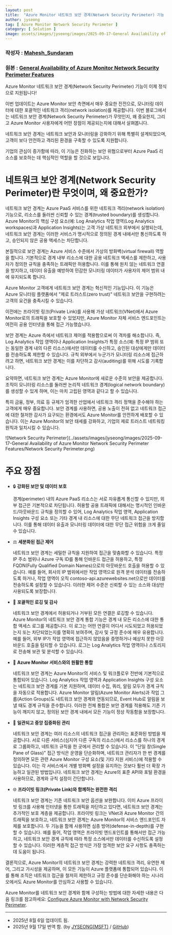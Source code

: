 ```yaml
---
layout: post
title:  "Azure Monitor 네트워크 보안 경계(Network Security Perimeter) 기능 정식 지원(General Availability) 발표"
author: jyseong
tag: [ Azure Monitor Network Security Perimeter ]
category: [ Solution ]
image: assets/images/jyseong/images/2025-09-17-General Availability of Azure Monitor Network Security Perimeter Features/azureservicegazuremonitornetworksecurityperimeterroups.jpg
---
```


### 작성자 : [Mahesh_Sundaram](https://techcommunity.microsoft.com/users/mahesh_sundaram/1392664)
### 원본 : [General Availability of Azure Monitor Network Security Perimeter Features](https://techcommunity.microsoft.com/blog/azureobservabilityblog/general-availability-of-azure-monitor-network-security-perimeter-features/4440307)


Azure Monitor 네트워크 보안 경계(Network Security Perimeter) 기능이 이제 정식으로 지원됩니다!

이번 업데이트는 Azure Monitor 보안 측면에서 매우 중요한 진전으로, 모니터링 데이터에 대한 포괄적인 네트워크 격리(network isolation)를 제공합니다.
이번 블로그에서는 네트워크 보안 경계(Network Security Perimeter)가 무엇인지, 왜 중요한지, 그리고 Azure Monitor 사용자에게 어떤 장점이 제공되는지에 대해서 살펴봅니다.

네트워크 보안 경계는 네트워크 보안과 모니터링을 강화하기 위해 특별히 설계되었으며, 고객이 보다 안전하고 격리된 환경을 구축할 수 있도록 지원합니다.

기업의 관심이 증가함에 따라, 이 기능은 진화하는 보안 위협으로부터 Azure PaaS 리소스를 보호하는 데 핵심적인 역할을 할 것으로 보입니다.

# 네트워크 보안 경계(Network Security Perimeter)란 무엇이며, 왜 중요한가?

네트워크 보안 경계는 Azure PaaS 서비스를 위한 네트워크 격리(network isolation) 기능으로, 리소스를 둘러싼 신뢰할 수 있는 경계(trusted boundary)를 생성합니다. Azure Monitor의 핵심 구성 요소(예: Log Analytics 작업 영역(Log Analytics workspaces)과 Application Insights)는 고객 가상 네트워크 외부에서 실행되는데, 네트워크 보안 경계는 이러한 서비스가 명시적으로 정의된 경계 내에서만 통신하도록 하고, 승인되지 않은 공용 액세스는 차단합니다.

본질적으로 보안 경계는 Azure 서비스 수준에서 가상의 방화벽(virtual firewall) 역할을 합니다. 기본적으로 경계 내부 리소스에 대한 공용 네트워크 액세스를 제한하고, 사용자가 정의한 규칙을 충족하는 트래픽만 허용합니다. 이를 통해 원치 않는 네트워크 연결을 방지하고, 데이터 유출을 예방하여 민감한 모니터링 데이터가 사용자의 제어 범위 내에 유지되도록 합니다.

Azure Monitor 고객에게 네트워크 보안 경계는 혁신적인 기능입니다. 이 기능은 Azure 모니터링 플랫폼에서 "제로 트러스트(zero trust)" 네트워크 보안을 구현하려는 고객의 요건을 충족시킬 수 있습니다.

이전에는 프라이빗 링크(Private Link)를 사용해 가상 네트워크(VNet)에서 Azure Monitor로의 트래픽을 보호할 수 있었지만, Azure Monitor 자체 서비스 엔드포인트는 여전히 공용 인터넷을 통해 접근 가능했습니다. 

보안 경계는 Azure 측에서 네트워크 제어를 적용함으로써 이 격차를 해소합니다. 즉, Log Analytics 작업 영역이나 Application Insights가 특정 소스(예: 특정 IP 범위 또는 동일한 경계 내의 다른 리소스)에서만 데이터를 수신하고, 승인된 대상에게만 데이터를 전송하도록 제한할 수 있습니다. 규칙 외부에서 누군가가 모니터링 리소스에 접근하려고 하면, 네트워크 보안 경계는 이를 차단하고 감사(auditing)를 위해 시도를 기록합니다.

요약하면, 네트워크 보안 경계는 Azure Monitor에 새로운 수준의 보안을 제공합니다. 조직이 모니터링 리소스를 둘러싼 논리적 네트워크 경계(logical network boundary)를 생성할 수 있게 하며, 이는 마치 고립된 영역과 같다고 할 수 있습니다. 

특히 금융, 정부, 의료 등 규제가 엄격한 산업에서 네트워크 격리 정책을 준수해야 하는 고객에게 매우 중요합니다. 보안 경계를 사용하면, 공용 노출이 전혀 없고 네트워크 접근에 대한 철저한 감사가 요구되는 환경에서도 Azure Monitor를 안전하게 배포할 수 있습니다. 이는 Azure Monitor의 보안 태세를 강화하고, 기업의 제로 트러스트 네트워킹 원칙과 일치시킬 수 있습니다.


![Network Security Perimeter](../assets/images/jyseong/images/2025-09-17-General Availability of Azure Monitor Network Security Perimeter Features/Network Security Perimeter.png)

# 주요 장점

- 🔒 **강화된 보안 및 데이터 보호**

    경계(perimeter) 내의 Azure PaaS 리소스는 서로 자유롭게 통신할 수 있지만, 외부 접근은 기본적으로 차단됩니다. 허용할 공용 트래픽에 대해서는 명시적인 인바운드/아웃바운드 규칙을 정의할 수 있어, Log Analytics 작업 영역, Application Insights 구성 요소 또는 기타 경계 내 리소스에 대한 무단 네트워크 접근을 방지합니다. 이를 통해 데이터 유출과 모니터링 데이터에 대한 무단 접근 위험을 크게 줄일 수 있습니다.

- ⚖️ **세분화된 접근 제어**

    네트워크 보안 경계는 세밀한 규칙을 지원하여 접근을 맞춤화할 수 있습니다. 특정 IP 주소 범위나 Azure 구독 ID를 통해 인바운드 접근을 허용하고, 특정 FQDN(Fully Qualified Domain Names)으로의 아웃바운드 호출을 허용할 수 있습니다. 예를 들어, 회사의 IP 범위에서만 작업 영역으로 원격 분석 데이터를 전송하도록 하거나, 작업 영역이 오직 contoso-api.azurewebsites.net으로만 데이터를 전송하도록 설정할 수 있습니다. 이러한 제어 수준은 신뢰할 수 있는 소스와 대상만 사용되도록 보장합니다.

- 📜 **포괄적인 로깅 및 감사**

    네트워크 보안 경계에서 허용되거나 거부된 모든 연결은 로깅할 수 있습니다. Azure Monitor의 네트워크 보안 경계 통합 기능은 경계 내 모든 리소스에 대한 통합 액세스 로그를 제공합니다. 이 로그는 어떤 연결이 어디서 시도되었고 허용되었는지 또는 차단되었는지를 명확히 보여주며, 감사 및 규정 준수에 매우 유용합니다. 예를 들어, 외부 IP가 작업 영역에 접근하지 않았음을 증명하거나 예상치 못한 아웃바운드 호출을 탐지할 수 있습니다. 로그는 Log Analytics 작업 영역이나 스토리지로 전송해 보관 및 분석할 수 있습니다.

- 🔧 **Azure Monitor 서비스와의 원활한 통합**

    네트워크 보안 경계는 Azure Monitor의 서비스 및 워크플로우 전반에 기본적으로 통합되어 있습니다. Log Analytics 작업 영역과 Application Insights 구성 요소는 네트워크 보안 경계를 기본 지원하며, 데이터 수집, 쿼리, 알림 모두가 경계 규칙을 자동으로 적용합니다. Azure Monitor 알림(Azure Monitor Alerts)과 작업 그룹(Action Groups)도 네트워크 보안 경계와 연동되므로, Event Hub로 알림을 보낼 때도 경계 규칙을 준수합니다. 이러한 전체 통합은 보안 경계를 적용해도 기존 기능이 깨지지 않고, 정의된 보안 경계 내에서 모든 기능이 정상 작동함을 보장합니다.

- 🤝 **일관되고 중앙 집중화된 관리**
    
    네트워크 보안 경계는 여러 리소스의 네트워크 접근을 관리하는 표준화된 방법을 제공합니다. 서로 다른 서비스(심지어 다른 구독의 리소스)에서 리소스를 하나의 경계로 그룹화하고, 네트워크 규칙을 한 곳에서 관리할 수 있습니다. 이 "단일 창(Single Pane of Glass)" 접근 방식은 운영을 단순화하며, 네트워크 관리자가 한 번 경계를 정의하면 모든 관련 Azure Monitor 구성 요소(및 기타 지원 서비스)에 적용할 수 있습니다. 이는 각 서비스에서 개별 방화벽 설정을 유지하는 것보다 훨씬 더 확장 가능하고 일관된 방법입니다. 네트워크 보안 경계는 Azure의 표준 API와 포털 환경을 사용하므로, 경계와 규칙 설정이 간단합니다.

- 🌐 **프라이빗 링크(Private Link)와 함께하는 완전한 격리**

    네트워크 보안 경계는 기존 네트워크 보안 옵션을 보완합니다. 이미 Azure 프라이빗 링크를 사용해 인터넷을 통한 트래픽을 차단하고 있다면, 네트워크 보안 경계는 추가적인 보호 계층을 제공합니다. 프라이빗 링크는 VNet과 Azure Monitor 간의 트래픽을 보호하고, 네트워크 보안 경계는 Azure Monitor의 서비스 엔드포인트 자체를 보호합니다. 두 기능을 함께 사용하면 심층 방어(defense-in-depth)를 구현할 수 있습니다. 예를 들어, 작업 영역은 프라이빗 엔드포인트를 통해서만 접근 가능하고, 네트워크 보안 경계 규칙에 따라 특정 소스에서만 데이터를 수신하도록 설정할 수 있습니다. 이러한 계층적 접근 방식은 가장 엄격한 보안 요구 사항도 충족하는 데 도움이 됩니다.

결론적으로, Azure Monitor의 네트워크 보안 경계는 강력한 네트워크 격리, 유연한 제어, 그리고 가시성을 제공하며, 이 모든 기능이 Azure 플랫폼에 통합되어 있습니다. 이를 통해 조직은 네트워크 접근을 철저히 제한하고 규정 준수를 단순화해야 하는 시나리오에서도 Azure Monitor를 안심하고 사용할 수 있습니다.

Azure Monitor를 네트워크 보안 경계와 함께 구성하는 방법에 대한 자세한 내용은 다음 링크를 참고하세요: [Configure Azure Monitor with Network Security Perimeter](https://learn.microsoft.com/en-us/azure/azure-monitor/essentials/network-security-perimeter).

----------

- 2025년 8월 6일 업데이트 됨.
- 2025년 9월 17일 번역 함. (by [JYSEONG(MSFT)](https://techcommunity.microsoft.com/users/ji%20yong%20seong/219866) / [GitHub](https://github.com/jiyongseong))